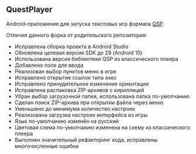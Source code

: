 ## QuestPlayer

Android-приложение для запуска текстовых игр формата [QSP](https://github.com/seedhartha/qsp).

Отличия данного форка от родительского репозитория:
* Исправлена сборка проекта в Android Studio
* Обновлена целевая версия SDK до 29 (Android 10)
* Использована версия библиотеки QSP из классического плеера
* Добавлено поле для ввода
* Реализован выбор пунктов меню в игре
* Исправлено открытие ссылок типа exec
* Исправлено принудительное изменение ориентации
* Исправлена распаковка ZIP-архивов с кириллицей
* Убран выбор загрузочной папки, использована папка по-умолчанию
* Сделан поиск ZIP-архива при открытии файла через меню
* Уменьшено до минимума количество настроек
* Реализована загрузка настроек интерфейса из игры
* Язык по-умолчанию изменён на русский
* Цветовая схема по-умолчанию изменена на схему из классического плеера
* Выполнен значительный рефакторинг кода, исправлены многочисленные ошибки
